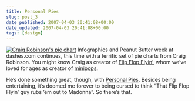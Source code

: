 ```yaml
---
title: Personal Pies
slug: post_3
date_published: 2007-04-03 20:41:08+00:00
date_updated: 2007-04-03 20:41:08+00:00
tags: [design]
---
```

[![Craig Robinson's pie chart](https://cdn.glitch.global/71e5579f-aba0-499a-b200-01549a2a80ce/fff-personal-pies.png?v=1730098017928)](http://www.flipflopflyin.com/personalpies/index.html) Infographics and Peanut Butter week at dashes.com continues, this time with a terrific set of pie charts from Craig Robinson. You might know Craig as creator of [Flip Flop Flyin’](http://www.flipflopflyin.com/), whom we’ve loved for ages as creator of [minipops](http://www.flipflopflyin.com/minipops/index.html).

He’s done something great, though, with [Personal Pies](http://www.flipflopflyin.com/personalpies/index.html). Besides being entertaining, it’s doomed me forever to being cursed to think “That Flip Flop Flyin’ guy rubs ’em out to Madonna”. So there’s that.
